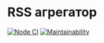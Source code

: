 # RSS агрегатор

[![Node CI](https://github.com/Tati92-L/frontend-project-lvl3/workflows/Node%20CI/badge.svg)](https://github.com/Tati92-L/frontend-project-lvl3//actions)
[![Maintainability](https://api.codeclimate.com/v1/badges/a99a88d28ad37a79dbf6/maintainability)](https://codeclimate.com/github/codeclimate/codeclimate/maintainability)